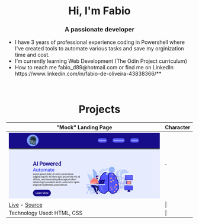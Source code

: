<h1 align="center">Hi, I'm Fabio</h1>
<h3 align="center">A passionate developer</h3>

<ul>
  <li>I have 3 years of professional experience coding in Powershell where I've created tools to automate various tasks and save my orginization time and cost.</li>
  <li>I’m currently learning Web Development (The Odin Project curriculum)</li>
  <li>How to reach me fabio_d89@hotmail.com or find me on LinkedIn https://www.linkedin.com/in/fabio-de-oliveira-43838366/**</li>
</ul>
<br>

<h1 align="center">Projects</h1>

| "Mock" Landing Page   | Character |
| ---      | ---        |
| <a href="https://github.com/fabiod89/odin-landing-page"><img src="images/landing-page.PNG" width="500" height="auto" ></a>  | `         |
| <a href="https://fabiod89.github.io/odin-landing-page/">Live</a> - <a href="https://github.com/fabiod89/odin-landing-page">Source</a>          | \|        |
| Technology Used: HTML, CSS       | \|        |
